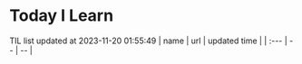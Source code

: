 # Today I Learn 
TIL list updated at 2023-11-20 01:55:49
| name | url | updated time |
| :--- | -- | -- |
